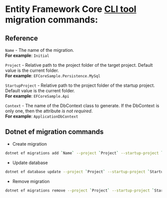 # Entity Framework Core [CLI tool](https://learn.microsoft.com/en-us/ef/core/cli/dotnet) migration commands:

## Reference
`Name` - The name of the migration.  
__For example__: `Initial`

`Project` - Relative path to the project folder of the target project. Default value is the current folder.  
__For example__: `EFCoreSample.Persistence.MySql`

`StartupProject` - Relative path to the project folder of the startup project. Default value is the current folder.  
__For example__: `EFCoreSample.Api`

`Context` - The name of the DbContext class to generate. If the DbContext is only one, then the attribute _is not required_.  
__For example__: `ApplicationDbContext`

## __Dotnet ef__ migration commands

* Create migration
```bash
dotnet ef migrations add `Name` --project `Project` --startup-project `StartupProject` --context `Context`
```

* Update database
```bash
dotnet ef database update --project `Project` --startup-project `StartupProject`
```

* Remove migration
```bash
dotnet ef migrations remove --project `Project` --startup-project `StartupProject`
```

